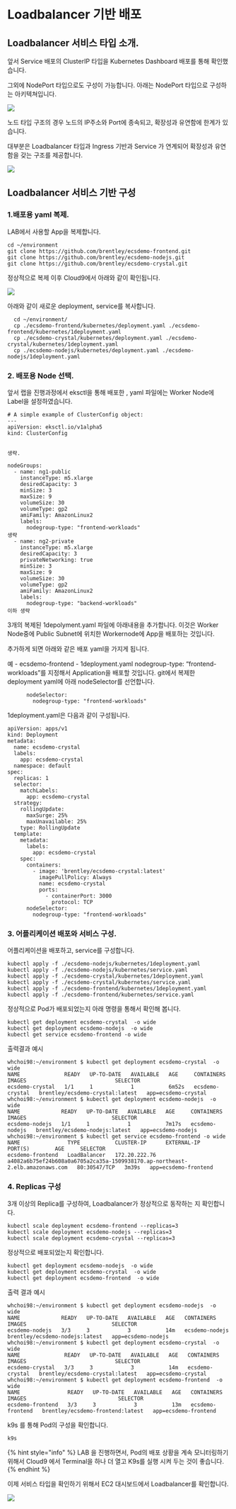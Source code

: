 # Loadbalancer 기반 배포

## Loadbalancer 서비스 타입 소개.

앞서 Service 배포의 ClusterIP 타입을 Kubernetes Dashboard 배포를 통해 확인했습니다.

그외에 NodePort 타입으로도 구성이 가능합니다. 아래는 NodePort 타입으로 구성하는 아키텍쳐입니다. 

![](../.gitbook/assets/image%20%288%29.png)

노드 타입 구조의 경우 노드의 IP주소와 Port에 종속되고, 확장성과 유연함에 한계가 있습니다.

대부분은 Loadbalancer 타입과 Ingress 기반과 Service 가 연계되어 확장성과 유연함을 갖는 구조를 제공합니다.

![](../.gitbook/assets/image%20%285%29.png)

## Loadbalancer 서비스 기반 구성

### 1.배포용 yaml 복제.

LAB에서 사용할 App을 복제합니다.

```text
cd ~/environment
git clone https://github.com/brentley/ecsdemo-frontend.git
git clone https://github.com/brentley/ecsdemo-nodejs.git
git clone https://github.com/brentley/ecsdemo-crystal.git
```

정상적으로 복제 이후 Cloud9에서 아래와 같이 확인됩니다.

![](../.gitbook/assets/image%20%2816%29.png)

아래와 같이 새로운 deployment, service를 복사합니다.

```text
  cd ~/environment/
  cp ./ecsdemo-frontend/kubernetes/deployment.yaml ./ecsdemo-frontend/kubernetes/1deployment.yaml
  cp ./ecsdemo-crystal/kubernetes/deployment.yaml ./ecsdemo-crystal/kubernetes/1deployment.yaml
  cp ./ecsdemo-nodejs/kubernetes/deployment.yaml ./ecsdemo-nodejs/1deployment.yaml
```

### 2. 배포용 Node 선택.

앞서 랩을 진행과정에서 eksctl을 통해 배포한 , yaml 파일에는 Worker Node에 Label을 설정하였습니다.

```text
# A simple example of ClusterConfig object:
---
apiVersion: eksctl.io/v1alpha5
kind: ClusterConfig


생략.

nodeGroups:
  - name: ng1-public
    instanceType: m5.xlarge
    desiredCapacity: 3
    minSize: 3
    maxSize: 9
    volumeSize: 30
    volumeType: gp2 
    amiFamily: AmazonLinux2
    labels:
      nodegroup-type: "frontend-workloads"
생략
  - name: ng2-private
    instanceType: m5.xlarge
    desiredCapacity: 3
    privateNetworking: true
    minSize: 3
    maxSize: 9
    volumeSize: 30
    volumeType: gp2 
    amiFamily: AmazonLinux2
    labels:
      nodegroup-type: "backend-workloads"
이하 생략
```

3개의 복제된 1depolyment.yaml 파일에 아래내용을 추가합니다. 이것은 Worker Node중에 Public Subnet에 위치한 Workernode에 App을 배포하는 것입니다.

추가하게 되면 아래와 같은 배포 yaml을 가지게 됩니다. 

예 - ecsdemo-frontend - 1deployment.yaml nodegroup-type: “frontend-workloads”를 지정해서 Application을 배포할 것입니다. git에서 복제한 deployment yaml에 아래 nodeSelector를 선언합니다.

```text
      nodeSelector:
        nodegroup-type: "frontend-workloads"
```

1deployment.yaml은 다음과 같이 구성됩니다.

```text
apiVersion: apps/v1
kind: Deployment
metadata:
  name: ecsdemo-crystal
  labels:
    app: ecsdemo-crystal
  namespace: default
spec:
  replicas: 1
  selector:
    matchLabels:
      app: ecsdemo-crystal
  strategy:
    rollingUpdate:
      maxSurge: 25%
      maxUnavailable: 25%
    type: RollingUpdate
  template:
    metadata:
      labels:
        app: ecsdemo-crystal
    spec:
      containers:
        - image: 'brentley/ecsdemo-crystal:latest'
          imagePullPolicy: Always
          name: ecsdemo-crystal
          ports:
            - containerPort: 3000
              protocol: TCP
      nodeSelector:
        nodegroup-type: "frontend-workloads"
```

### 3. 어플리케이션 배포와 서비스 구성.

어플리케이션을 배포하고, service를 구성합니다.

```text
kubectl apply -f ./ecsdemo-nodejs/kubernetes/1deployment.yaml 
kubectl apply -f ./ecsdemo-nodejs/kubernetes/service.yaml 
kubectl apply -f ./ecsdemo-crystal/kubernetes/1deployment.yaml
kubectl apply -f ./ecsdemo-crystal/kubernetes/service.yaml 
kubectl apply -f ./ecsdemo-frontend/kubernetes/1deployment.yaml
kubectl apply -f ./ecsdemo-frontend/kubernetes/service.yaml
```

정상적으로 Pod가 배포되었는지 아래 명령을 통해서 확인해 봅니다.

```text
kubectl get deployment ecsdemo-crystal  -o wide
kubectl get deployment ecsdemo-nodejs  -o wide
kubectl get service ecsdemo-frontend -o wide
```

출력결과 예시

```text
whchoi98:~/environment $ kubectl get deployment ecsdemo-crystal  -o wide
NAME              READY   UP-TO-DATE   AVAILABLE   AGE     CONTAINERS        IMAGES                            SELECTOR
ecsdemo-crystal   1/1     1            1           6m52s   ecsdemo-crystal   brentley/ecsdemo-crystal:latest   app=ecsdemo-crystal
whchoi98:~/environment $ kubectl get deployment ecsdemo-nodejs  -o wide                                                                                                                        
NAME             READY   UP-TO-DATE   AVAILABLE   AGE     CONTAINERS       IMAGES                           SELECTOR
ecsdemo-nodejs   1/1     1            1           7m17s   ecsdemo-nodejs   brentley/ecsdemo-nodejs:latest   app=ecsdemo-nodejs
whchoi98:~/environment $ kubectl get service ecsdemo-frontend -o wide
NAME               TYPE           CLUSTER-IP      EXTERNAL-IP                                                                    PORT(S)        AGE     SELECTOR
ecsdemo-frontend   LoadBalancer   172.20.222.76   a4082a6b75ef24b608a0a6705a2ca35a-1509938170.ap-northeast-2.elb.amazonaws.com   80:30547/TCP   3m39s   app=ecsdemo-frontend
```

### 4. Replicas 구성

3개 이상의 Replica를 구성하여, Loadbalancer가 정상적으로 동작하는 지 확인합니다.

```text
kubectl scale deployment ecsdemo-frontend --replicas=3
kubectl scale deployment ecsdemo-nodejs --replicas=3
kubectl scale deployment ecsdemo-crystal --replicas=3
```

정상적으로 배포되었는지 확인합니다.

```text
kubectl get deployment ecsdemo-nodejs  -o wide
kubectl get deployment ecsdemo-crystal  -o wide
kubectl get deployment ecsdemo-frontend  -o wide
```

출력 결과 예시

```text
whchoi98:~/environment $ kubectl get deployment ecsdemo-nodejs  -o wide                                                                                                                
NAME             READY   UP-TO-DATE   AVAILABLE   AGE   CONTAINERS       IMAGES                           SELECTOR
ecsdemo-nodejs   3/3     3            3           14m   ecsdemo-nodejs   brentley/ecsdemo-nodejs:latest   app=ecsdemo-nodejs
whchoi98:~/environment $ kubectl get deployment ecsdemo-crystal  -o wide                                                                                                                       
NAME              READY   UP-TO-DATE   AVAILABLE   AGE   CONTAINERS        IMAGES                            SELECTOR
ecsdemo-crystal   3/3     3            3           14m   ecsdemo-crystal   brentley/ecsdemo-crystal:latest   app=ecsdemo-crystal
whchoi98:~/environment $ kubectl get deployment ecsdemo-frontend  -o wide                                                                                                                      
NAME               READY   UP-TO-DATE   AVAILABLE   AGE   CONTAINERS         IMAGES                             SELECTOR
ecsdemo-frontend   3/3     3            3           13m   ecsdemo-frontend   brentley/ecsdemo-frontend:latest   app=ecsdemo-frontend
```

k9s 를 통해 Pod의 구성을 확인합니다.

```text
k9s
```

{% hint style="info" %}
LAB 을 진행하면서, Pod의 배포 상황을 계속 모니터링하기 위해서 Cloud9 에서 Terminal을 하나 더 열고 K9s를 실행 시켜 두는 것이 좋습니다.
{% endhint %}

이제 서비스 타입을 확인하기 위해서 EC2 대시보드에서 Loadbalancer를 확인합니다.

![](../.gitbook/assets/image.png)

